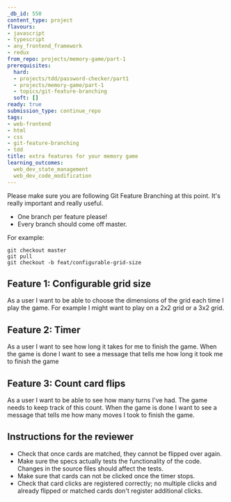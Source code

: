 ```yaml
---
_db_id: 550
content_type: project
flavours:
- javascript
- typescript
- any_frontend_framework
- redux
from_repo: projects/memory-game/part-1
prerequisites:
  hard:
  - projects/tdd/password-checker/part1
  - projects/memory-game/part-1
  - topics/git-feature-branching
  soft: []
ready: true
submission_type: continue_repo
tags:
- web-frontend
- html
- css
- git-feature-branching
- tdd
title: extra features for your memory game
learning_outcomes:
  web_dev_state_management
  web_dev_code_modification
---
```


Please make sure you are following Git Feature Branching at this point. It's really important and really useful.

- One branch per feature please!
- Every branch should come off master.

For example:

```
git checkout master
git pull
git checkout -b feat/configurable-grid-size
```

## Feature 1: Configurable grid size

As a user I want to be able to choose the dimensions of the grid each time I play the game. For example I might want to play on a 2x2 grid or a 3x2 grid.

## Feature 2: Timer

As a user I want to see how long it takes for me to finish the game. When the game is done I want to see a message that tells me how long it took me to finish the game

## Feature 3: Count card flips

As a user I want to be able to see how many turns I've had. The game needs to keep track of this count. When the game is done I want to see a message that tells me how many moves I took to finish the game.

## Instructions for the reviewer

- Check that once cards are matched, they cannot be flipped over again.
- Make sure the specs actually tests the functionality of the code. Changes in the source files should affect the tests.
- Make sure that cards can not be clicked once the timer stops.
- Check that card clicks are registered correctly; no multiple clicks and already flipped or matched cards don't register additional clicks.
